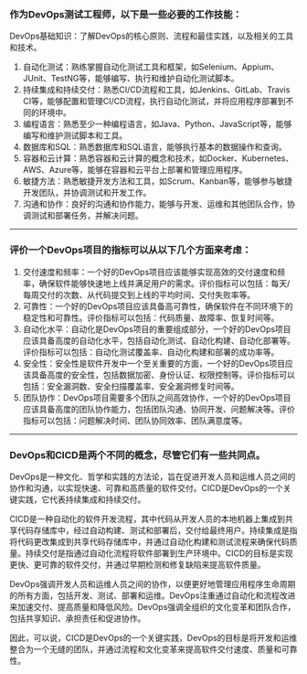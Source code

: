 ### 作为DevOps测试工程师，以下是一些必要的工作技能：

DevOps基础知识：了解DevOps的核心原则、流程和最佳实践，以及相关的工具和技术。

1. 自动化测试：熟练掌握自动化测试工具和框架，如Selenium、Appium、JUnit、TestNG等，能够编写、执行和维护自动化测试脚本。
2. 持续集成和持续交付：熟悉CI/CD流程和工具，如Jenkins、GitLab、Travis CI等，能够配置和管理CI/CD流程，执行自动化测试，并将应用程序部署到不同的环境中。
3. 编程语言：熟悉至少一种编程语言，如Java、Python、JavaScript等，能够编写和维护测试脚本和工具。
4. 数据库和SQL：熟悉数据库和SQL语言，能够执行基本的数据操作和查询。
5. 容器和云计算：熟悉容器和云计算的概念和技术，如Docker、Kubernetes、AWS、Azure等，能够在容器和云平台上部署和管理应用程序。
6. 敏捷方法：熟悉敏捷开发方法和工具，如Scrum、Kanban等，能够参与敏捷开发团队，并协调测试和开发工作。
7. 沟通和协作：良好的沟通和协作能力，能够与开发、运维和其他团队合作，协调测试和部署任务，并解决问题。

---

### 评价一个DevOps项目的指标可以从以下几个方面来考虑：

1. 交付速度和频率：一个好的DevOps项目应该能够实现高效的交付速度和频率，确保软件能够快速地上线并满足用户的需求。评价指标可以包括：每天/每周交付的次数、从代码提交到上线的平均时间、交付失败率等。
2. 可靠性：一个好的DevOps项目应该具备高可靠性，确保软件在不同环境下的稳定性和可靠性。评价指标可以包括：代码质量、故障率、恢复时间等。
3. 自动化水平：自动化是DevOps项目的重要组成部分，一个好的DevOps项目应该具备高度的自动化水平，包括自动化测试、自动化构建、自动化部署等。评价指标可以包括：自动化测试覆盖率、自动化构建和部署的成功率等。
4. 安全性：安全性是软件开发中一个至关重要的方面，一个好的DevOps项目应该具备高度的安全性，包括数据加密、身份认证、权限控制等。评价指标可以包括：安全漏洞数、安全扫描覆盖率、安全漏洞修复时间等。
5. 团队协作：DevOps项目需要多个团队之间高效协作，一个好的DevOps项目应该具备高度的团队协作能力，包括团队沟通、协同开发、问题解决等。评价指标可以包括：问题解决时间、团队协同效率、团队满意度等。

---

### DevOps和CICD是两个不同的概念，尽管它们有一些共同点。

DevOps是一种文化、哲学和实践的方法论，旨在促进开发人员和运维人员之间的协作和沟通，以实现快速、可靠和高质量的软件交付。CICD是DevOps的一个关键实践，它代表持续集成和持续交付。

CICD是一种自动化的软件开发流程，其中代码从开发人员的本地机器上集成到共享代码存储库中，经过自动构建、测试和部署后，交付给最终用户。持续集成是指将代码更改集成到共享代码存储库中，并通过自动化构建和测试流程来确保代码质量。持续交付是指通过自动化流程将软件部署到生产环境中。CICD的目标是实现更快、更可靠的软件交付，并通过早期检测和修复缺陷来提高软件质量。

DevOps强调开发人员和运维人员之间的协作，以便更好地管理应用程序生命周期的所有方面，包括开发、测试、部署和运维。DevOps注重通过自动化和流程改进来加速交付、提高质量和降低风险。DevOps强调全组织的文化变革和团队合作，包括共享知识、承担责任和促进协作。

因此，可以说，CICD是DevOps的一个关键实践，DevOps的目标是将开发和运维整合为一个无缝的团队，并通过流程和文化变革来提高软件交付速度、质量和可靠性。
